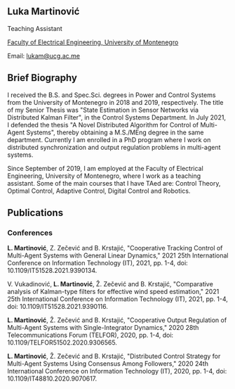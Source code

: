 ## Luka Martinović

Teaching Assistant

[Faculty of Electrical Engineering, University of Montenegro](https://www.ucg.ac.me/etf)

Email: [lukam@ucg.ac.me](lukam@ucg.ac.me)

## Brief Biography
I received the B.S. and Spec.Sci. degrees in Power and Control Systems from the University of Montenegro in 2018 and 2019, respectively. The title of my Senior Thesis was "State Estimation in Sensor Networks via Distributed Kalman Filter", in the Control Systems Department. In July 2021, I defended the thesis "A Novel Distributed Algorithm for Control of Multi-Agent Systems", thereby obtaining a M.S./MEng degree in the same department. Currently I am enrolled in a PhD program where I work on distributed synchronization and output regulation problems in multi-agent systems.

Since September of 2019, I am employed at the Faculty of Electrical Engineering, University of Montenegro, where I work as a teaching assistant. Some of the main courses that I have TAed are: Control Theory, Optimal Control, Adaptive Control, Digital Control and Robotics.

## Publications


### Conferences

**L. Martinović**, Z. Zečević and B. Krstajić, "Cooperative Tracking Control of Multi-Agent Systems with General Linear Dynamics," 2021 25th International Conference on Information Technology (IT), 2021, pp. 1-4, doi: 10.1109/IT51528.2021.9390134.

V. Vukadinović, **L. Martinović**, Ž. Zečević and B. Krstajić, "Comparative analysis of Kalman-type filters for effective wind speed estimation," 2021 25th International Conference on Information Technology (IT), 2021, pp. 1-4, doi: 10.1109/IT51528.2021.9390116.

**L. Martinović**, Ž. Zečević and B. Krstajić, "Cooperative Output Regulation of Multi-Agent Systems with Single-Integrator Dynamics," 2020 28th Telecommunications Forum (TELFOR), 2020, pp. 1-4, doi: 10.1109/TELFOR51502.2020.9306565.

**L. Martinović**, Ž. Zečević and B. Krstajić, "Distributed Control Strategy for Multi-Agent Systems Using Consensus Among Followers," 2020 24th International Conference on Information Technology (IT), 2020, pp. 1-4, doi: 10.1109/IT48810.2020.9070617.
